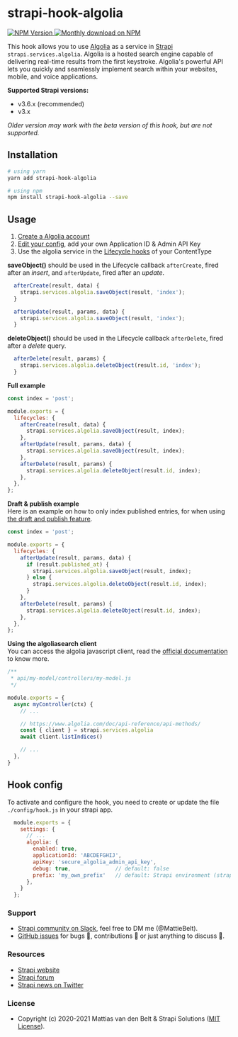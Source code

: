 # strapi-hook-algolia

<a href="https://www.npmjs.org/package/strapi-hook-algolia">
    <img src="https://img.shields.io/npm/v/strapi-hook-algolia" alt="NPM Version" />
</a>
<a href="https://www.npmjs.org/package/strapi-hook-algolia">
    <img src="https://img.shields.io/npm/dm/strapi-hook-algolia.svg" alt="Monthly download on NPM" />
</a>

This hook allows you to use [Algolia](https://algolia.com/) as a service in [Strapi](https://github.com/strapi/strapi) `strapi.services.algolia`. Algolia is a hosted search engine capable of delivering real-time results from the first keystroke. Algolia's powerful API lets you quickly and seamlessly implement search within your websites, mobile, and voice applications.

**Supported Strapi versions:**

* v3.6.x (recommended)
* v3.x

_Older version may work with the beta version of this hook, but are not supported._ 

## Installation

```bash
# using yarn
yarn add strapi-hook-algolia

# using npm
npm install strapi-hook-algolia --save
```

## Usage

1) [Create a Algolia account](https://www.algolia.com/users/sign_up)
2) [Edit your config](#hook-config), add your own Application ID & Admin API Key
3) Use the algolia service in the [Lifecycle hooks](https://strapi.io/documentation/developer-docs/latest/development/backend-customization.html#lifecycle-hooks) of your ContentType

**saveObject()** should be used in the Lifecycle callback `afterCreate`, fired after an _insert_, and `afterUpdate`, fired after an _update_.
```js
  afterCreate(result, data) {
    strapi.services.algolia.saveObject(result, 'index');
  }
```
```js
  afterUpdate(result, params, data) {
    strapi.services.algolia.saveObject(result, 'index');
  }
```

**deleteObject()** should be used in the Lifecycle callback `afterDelete`, fired after a _delete_ query.
```js
  afterDelete(result, params) {
    strapi.services.algolia.deleteObject(result.id, 'index');
  }
```

**Full example**

```js
const index = 'post';

module.exports = {
  lifecycles: {
    afterCreate(result, data) {
      strapi.services.algolia.saveObject(result, index);
    },
    afterUpdate(result, params, data) {
      strapi.services.algolia.saveObject(result, index);
    },
    afterDelete(result, params) {
      strapi.services.algolia.deleteObject(result.id, index);
    },
  },
};
```

**Draft & publish example**  
Here is an example on how to only index published entries, for when using [the draft and publish feature](https://strapi.io/documentation/v3.x/concepts/draft-and-publish.html#draft-and-publish).

```js
const index = 'post';

module.exports = {
  lifecycles: {
    afterUpdate(result, params, data) {
      if (result.published_at) {
        strapi.services.algolia.saveObject(result, index);
      } else {
        strapi.services.algolia.deleteObject(result.id, index);
      }
    },
    afterDelete(result, params) {
      strapi.services.algolia.deleteObject(result.id, index);
    },
  },
};
```

**Using the algoliasearch client**  
You can access the algolia javascript client, read the [official documentation](https://www.algolia.com/doc/api-reference/api-methods/) to know more.

```js
/**
 * api/my-model/controllers/my-model.js
 */

module.exports = {
  async myController(ctx) {
    // ...

    // https://www.algolia.com/doc/api-reference/api-methods/
    const { client } = strapi.services.algolia
    await client.listIndices()

    // ...
  },
}
```


## Hook config

To activate and configure the hook, you need to create or update the file `./config/hook.js` in your strapi app.

```js
  module.exports = {
    settings: {
      // ...
      algolia: {
        enabled: true,
        applicationId: 'ABCDEFGHIJ',
        apiKey: 'secure_algolia_admin_api_key',
        debug: true,              // default: false
        prefix: 'my_own_prefix'   // default: Strapi environment (strapi.config.environment)
      },
    }
  };
```

### Support
- [Strapi community on Slack](http://slack.strapi.io), feel free to DM me (@MattieBelt).
- [GitHub issues](https://github.com/MattieBelt/strapi-hook-algolia/issues) for bugs 🐛, contributions 🔧 or just anything to discuss 💬.

### Resources
- [Strapi website](http://strapi.io/)
- [Strapi forum](https://forum.strapi.io/)
- [Strapi news on Twitter](https://twitter.com/strapijs)

### License 
- Copyright (c) 2020-2021 Mattias van den Belt & Strapi Solutions ([MIT License](LICENSE.md)).
